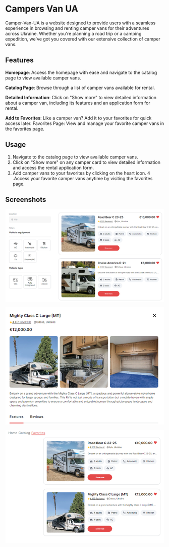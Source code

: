 # Campers Van UA

Camper-Van-UA is a website designed to provide users with a seamless experience
in browsing and renting camper vans for their adventures across Ukraine. Whether
you're planning a road trip or a camping expedition, we've got you covered with
our extensive collection of camper vans.

## Features

**Homepage**: Access the homepage with ease and navigate to the catalog page to
view available camper vans.

**Catalog Page**: Browse through a list of camper vans available for rental.

**Detailed Information**: Click on "Show more" to view detailed information
about a camper van, including its features and an application form for rental.

**Add to Favorites**: Like a camper van? Add it to your favorites for quick
access later. Favorites Page: View and manage your favorite camper vans in the
favorites page.

## Usage

1. Navigate to the catalog page to view available camper vans.
2. Click on "Show more" on any camper card to view detailed information and
   access the rental application form.
3. Add camper vans to your favorites by clicking on the heart icon. 4 .Access
   your favorite camper vans anytime by visiting the favorites page.

## Screenshots

![Catalog Page](./assets/catalog_page.png)

![Show More camper](./assets/show_more.png)

![Favorites Page](./assets/favorites_page.png)
